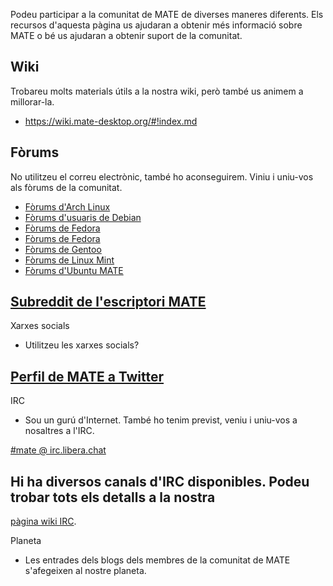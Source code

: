 <!--
.. link:
.. description:
.. tags: Forums,Wiki,IRC,Planet
.. date: 2011-12-05 07:14:07
.. title: Comunitat
.. slug: community
-->

Podeu participar a la comunitat de MATE de diverses maneres diferents. Els recursos
d'aquesta pàgina us ajudaran a obtenir més informació sobre MATE o bé us ajudaran
a obtenir suport de la comunitat.

## Wiki

Trobareu molts materials útils a la nostra wiki, però també us animem a millorar-la.

  * <https://wiki.mate-desktop.org/#!index.md>

## Fòrums

No utilitzeu el correu electrònic, també ho aconseguirem. Viniu i uniu-vos als
fòrums de la comunitat.

  * [Fòrums d'Arch Linux](https://bbs.archlinux.org/)
  * [Fòrums d'usuaris de Debian](http://forums.debian.net/)
  * [Fòrums de Fedora](https://fedoraforum.org/)
  * [Fòrums de Fedora](https://ask.fedoraproject.org/)
  * [Fòrums de Gentoo](https://forums.gentoo.org/)
  * [Fòrums de Linux Mint](https://forums.linuxmint.com/)
  * [Fòrums d'Ubuntu MATE](https://ubuntu-mate.community)

## [Subreddit de l'escriptori MATE](https://www.reddit.com/r/MATEDesktop)

Xarxes socials

  * Utilitzeu les xarxes socials?

## [Perfil de MATE a Twitter](https://twitter.com/mate_desktop) 

IRC

  * Sou un gurú d'Internet. També ho tenim previst, veniu i uniu-vos a nosaltres a
l'IRC.

[#mate @ irc.libera.chat](https://web.libera.chat/?#mate)

## Hi ha diversos canals d'IRC disponibles. Podeu trobar tots els detalls a la nostra
[pàgina wiki IRC](https://wiki.mate-desktop.org/#!pages/irc.md).

Planeta

  * Les entrades dels blogs dels membres de la comunitat de MATE s'afegeixen al nostre
planeta.

